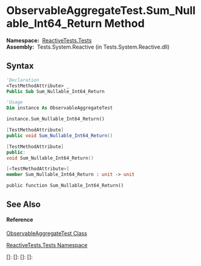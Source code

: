 # ObservableAggregateTest.Sum\_Nullable\_Int64\_Return Method

**Namespace:**  [ReactiveTests.Tests](ReactiveTests.Tests\ReactiveTests.Tests.md)  
**Assembly:**  Tests.System.Reactive (in Tests.System.Reactive.dll)

## Syntax

```vb
'Declaration
<TestMethodAttribute> _
Public Sub Sum_Nullable_Int64_Return
```

```vb
'Usage
Dim instance As ObservableAggregateTest

instance.Sum_Nullable_Int64_Return()
```

```csharp
[TestMethodAttribute]
public void Sum_Nullable_Int64_Return()
```

```c++
[TestMethodAttribute]
public:
void Sum_Nullable_Int64_Return()
```

```fsharp
[<TestMethodAttribute>]
member Sum_Nullable_Int64_Return : unit -> unit 
```

```jscript
public function Sum_Nullable_Int64_Return()
```

## See Also

#### Reference

[ObservableAggregateTest Class](ObservableAggregateTest\ObservableAggregateTest.md)

[ReactiveTests.Tests Namespace](ReactiveTests.Tests\ReactiveTests.Tests.md)

[]: 
[]: 
[]: 
[]: 